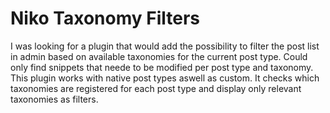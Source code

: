 # Niko Taxonomy Filters
I was looking for a plugin that would add the possibility to filter the post list in admin based on available taxonomies for the current post type. Could only find snippets that neede to be modified per post type and taxonomy. This plugin works with native post types aswell as custom. It checks which taxonomies are registered for each post type and display only relevant taxonomies as filters.
